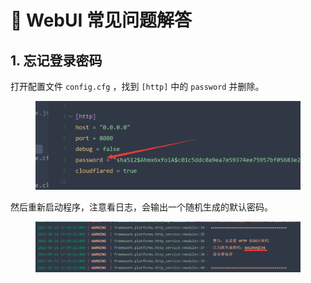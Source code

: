 # 🚆 WebUI 常见问题解答

## 1. 忘记登录密码

打开配置文件 `config.cfg` ，找到 `[http]`  中的 `password` 并删除。

<figure><img src="../.gitbook/assets/image (53).png" alt=""><figcaption></figcaption></figure>

然后重新启动程序，注意看日志，会输出一个随机生成的默认密码。

<figure><img src="../.gitbook/assets/image (13).png" alt=""><figcaption></figcaption></figure>
